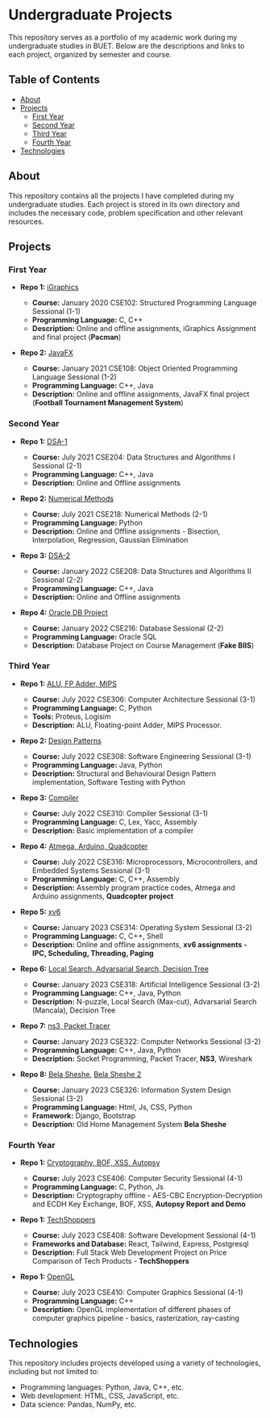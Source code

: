 # Undergraduate Projects

This repository serves as a portfolio of my academic work during my undergraduate studies in BUET. Below are the descriptions and links to each project, organized by semester and course.

## Table of Contents
- [About](#about)
- [Projects](#projects)
  - [First Year](#first-year)
  - [Second Year](#second-year)
  - [Third Year](#third-year)
  - [Fourth Year](#fourth-year)
- [Technologies](#technologies)

## About
This repository contains all the projects I have completed during my undergraduate studies. Each project is stored in its own directory and includes the necessary code, problem specification and other relevant resources.

## Projects

### First Year
- **Repo 1:** [iGraphics](https://github.com/sheikhDipta003/CSE-102-BUET)
  - **Course:** January 2020 CSE102: Structured Programming Language Sessional (1-1)
  - **Programming Language:** C, C++
  - **Description:** Online and offline assignments, iGraphics Assignment and final project (**Pacman**)

- **Repo 2:** [JavaFX](https://github.com/sheikhDipta003/CSE-108-BUET)
  - **Course:** January 2021 CSE108: Object Oriented Programming Language Sessional (1-2)
  - **Programming Language:** C++, Java
  - **Description:** Online and offline assignments, JavaFX final project (**Football Tournament Management System**)

### Second Year
- **Repo 1:** [DSA-1](https://github.com/sheikhDipta003/CSE-204-BUET)
  - **Course:** July 2021 CSE204: Data Structures and Algorithms I Sessional (2-1)
  - **Programming Language:** C++, Java
  - **Description:** Online and Offline assignments

- **Repo 2:** [Numerical Methods](https://github.com/sheikhDipta003/CSE-218-BUET)
  - **Course:** July 2021 CSE218: Numerical Methods (2-1)
  - **Programming Language:** Python
  - **Description:** Online and Offline assignments - Bisection, Interpolation, Regression, Gaussian Elimination

- **Repo 3:** [DSA-2](https://github.com/sheikhDipta003/CSE-208-BUET)
  - **Course:** January 2022 CSE208: Data Structures and Algorithms II Sessional (2-2)
  - **Programming Language:** C++, Java
  - **Description:** Online and Offline assignments

- **Repo 4:** [Oracle DB Project](https://github.com/sheikhDipta003/CSE-216-BUET)
  - **Course:** January 2022 CSE216: Database Sessional (2-2)
  - **Programming Language:** Oracle SQL
  - **Description:** Database Project on Course Management (**Fake BIIS**)

### Third Year
- **Repo 1:** [ALU, FP Adder, MIPS](https://github.com/sheikhDipta003/CSE-306-BUET)
  - **Course:** July 2022 CSE306: Computer Architecture Sessional (3-1)
  - **Programming Language:** C, Python
  - **Tools:** Proteus, Logisim
  - **Description:** ALU, Floating-point Adder, MIPS Processor.

- **Repo 2:** [Design Patterns](https://github.com/sheikhDipta003/CSE-308-BUET)
  - **Course:** July 2022 CSE308: Software Engineering Sessional (3-1)
  - **Programming Language:** Java, Python
  - **Description:** Structural and Behavioural Design Pattern implementation, Software Testing with Python

- **Repo 3:** [Compiler](https://github.com/sheikhDipta003/CSE-310-BUET)
  - **Course:** July 2022 CSE310: Compiler Sessional (3-1)
  - **Programming Language:** C, Lex, Yacc, Assembly
  - **Description:** Basic implementation of a compiler

- **Repo 4:** [Atmega, Arduino, Quadcopter](https://github.com/sheikhDipta003/CSE-316-BUET)
  - **Course:** July 2022 CSE316: Microprocessors, Microcontrollers, and Embedded Systems Sessional (3-1)
  - **Programming Language:** C, C++, Assembly
  - **Description:** Assembly program practice codes, Atmega and Arduino assignments, **Quadcopter project**

- **Repo 5:** [xv6](https://github.com/sheikhDipta003/CSE314-BUET)
  - **Course:** January 2023 CSE314: Operating System Sessional (3-2)
  - **Programming Language:** C, C++, Shell
  - **Description:** Online and offline assignments, **xv6 assignments - IPC, Scheduling, Threading, Paging**

- **Repo 6:** [Local Search, Advarsarial Search, Decision Tree](https://github.com/sheikhDipta003/CSE314-BUET)
  - **Course:** January 2023 CSE318: Artificial Intelligence Sessional (3-2)
  - **Programming Language:** C++, Java, Python
  - **Description:** N-puzzle, Local Search (Max-cut), Advarsarial Search (Mancala), Decision Tree

- **Repo 7:** [ns3, Packet Tracer](https://github.com/sheikhDipta003/CSE-322-BUET)
  - **Course:** January 2023 CSE322: Computer Networks Sessional (3-2)
  - **Programming Language:** C++, Java, Python
  - **Description:** Socket Programming, Packet Tracer, **NS3**, Wireshark

- **Repo 8:** [Bela Sheshe](https://github.com/sheikhDipta003/Bela-Sheshe), [Bela Sheshe 2](https://github.com/sheikhDipta003/ISD-group02-Belasheshe)
  - **Course:** January 2023 CSE326: Information System Design Sessional (3-2)
  - **Programming Language:** Html, Js, CSS, Python
  - **Framework:**  Django, Bootstrap
  - **Description:** Old Home Management System **Bela Sheshe**

### Fourth Year
- **Repo 1:** [Cryptography, BOF, XSS, Autopsy](https://github.com/sheikhDipta003/CSE-406-Computer-Security)
  - **Course:** July 2023 CSE406: Computer Security Sessional (4-1)
  - **Programming Language:** C, Python, Js
  - **Description:** Cryptography offline - AES-CBC Encryption-Decryption and ECDH Key Exchange, BOF, XSS, **Autopsy Report and Demo**

- **Repo 1:** [TechShoppers](https://github.com/sheikhDipta003/CSE408-BUET-Software-Development)
  - **Course:** July 2023 CSE408: Software Development Sessional (4-1)
  - **Frameworks and Database:** React, Tailwind, Express, Postgresql
  - **Description:** Full Stack Web Development Project on Price Comparison of Tech Products - **TechShoppers**

- **Repo 1:** [OpenGL](https://github.com/sheikhDipta003/CSE-410-Computer-Graphics)
  - **Course:** July 2023 CSE410: Computer Graphics Sessional (4-1)
  - **Programming Language:** C++
  - **Description:** OpenGL implementation of different phases of computer graphics pipeline - basics, rasterization, ray-casting

## Technologies
This repository includes projects developed using a variety of technologies, including but not limited to:
- Programming languages: Python, Java, C++, etc.
- Web development: HTML, CSS, JavaScript, etc.
- Data science: Pandas, NumPy, etc.

